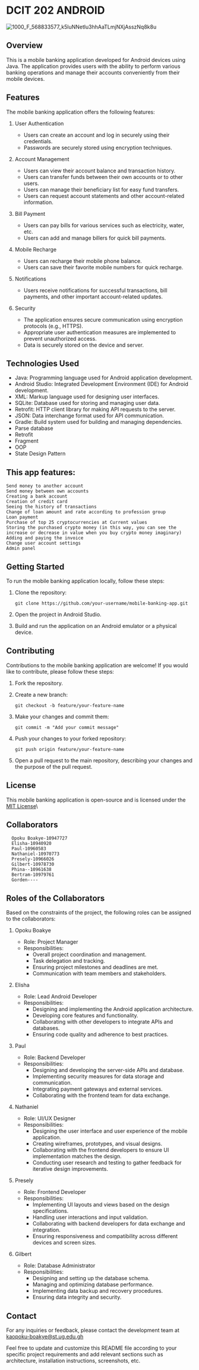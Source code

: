 # DCIT 202 ANDROID

![1000_F_568833577_k5luNNetlu3hhAaTLmjNXjAsszNq8k8u](https://github.com/Opoku19/Mobile-Banking-Application/assets/103103431/06e71cb3-c339-4ffb-9575-21064133b327)



## Overview
This is a mobile banking application developed for Android devices using Java. The application provides users with the ability to perform various banking operations and manage their accounts conveniently from their mobile devices.

## Features
The mobile banking application offers the following features:

1. User Authentication
   - Users can create an account and log in securely using their credentials.
   - Passwords are securely stored using encryption techniques.

2. Account Management
   - Users can view their account balance and transaction history.
   - Users can transfer funds between their own accounts or to other users.
   - Users can manage their beneficiary list for easy fund transfers.
   - Users can request account statements and other account-related information.

3. Bill Payment
   - Users can pay bills for various services such as electricity, water, etc.
   - Users can add and manage billers for quick bill payments.

4. Mobile Recharge
   - Users can recharge their mobile phone balance.
   - Users can save their favorite mobile numbers for quick recharge.

5. Notifications
   - Users receive notifications for successful transactions, bill payments, and other important account-related updates.

6. Security
   - The application ensures secure communication using encryption protocols (e.g., HTTPS).
   - Appropriate user authentication measures are implemented to prevent unauthorized access.
   - Data is securely stored on the device and server.

## Technologies Used

- Java: Programming language used for Android application development.
- Android Studio: Integrated Development Environment (IDE) for Android development.
- XML: Markup language used for designing user interfaces.
- SQLite: Database used for storing and managing user data.
- Retrofit: HTTP client library for making API requests to the server.
- JSON: Data interchange format used for API communication.
- Gradle: Build system used for building and managing dependencies.
- Parse database
- Retrofit
- Fragment
- OOP
- State Design Pattern

## This app features:

    Send money to another account
    Send money between own accounts
    Creating a bank account
    Creation of credit card
    Seeing the history of transactions
    Change of loan amount and rate according to profession group
    Loan payment
    Purchase of top 25 cryptocurrencies at Current values
    Storing the purchased crypto money (in this way, you can see the increase or decrease in value when you buy crypto money imaginary)
    Adding and paying the invoice
    Change user account settings
    Admin panel


## Getting Started
To run the mobile banking application locally, follow these steps:

1. Clone the repository:
   ```shell
   git clone https://github.com/your-username/mobile-banking-app.git
   ```

2. Open the project in Android Studio.

3. Build and run the application on an Android emulator or a physical device.

## Contributing
Contributions to the mobile banking application are welcome! If you would like to contribute, please follow these steps:

1. Fork the repository.

2. Create a new branch:
   ```shell
   git checkout -b feature/your-feature-name
   ```

3. Make your changes and commit them:
   ```shell
   git commit -m "Add your commit message"
   ```

4. Push your changes to your forked repository:
   ```shell
   git push origin feature/your-feature-name
   ```

5. Open a pull request to the main repository, describing your changes and the purpose of the pull request.

## License
This mobile banking application is open-source and is licensed under the [MIT License](LICENSE)\\

## Collaborators

      Opoku Boakye-10947727
      Elisha-10940920
      Paul-10960583
      Nathaniel-10970773
      Presely-10966026
      Gilbert-10978730
      Phina--10961638
      Bertram-10979761
      Gorden----

## Roles of the Collaborators

Based on the constraints of the project, the following roles can be assigned to the collaborators:

1. Opoku Boakye
   - Role: Project Manager
   - Responsibilities:
     - Overall project coordination and management.
     - Task delegation and tracking.
     - Ensuring project milestones and deadlines are met.
     - Communication with team members and stakeholders.

2. Elisha
   - Role: Lead Android Developer
   - Responsibilities:
     - Designing and implementing the Android application architecture.
     - Developing core features and functionality.
     - Collaborating with other developers to integrate APIs and databases.
     - Ensuring code quality and adherence to best practices.

3. Paul
   - Role: Backend Developer
   - Responsibilities:
     - Designing and developing the server-side APIs and database.
     - Implementing security measures for data storage and communication.
     - Integrating payment gateways and external services.
     - Collaborating with the frontend team for data exchange.

4. Nathaniel
   - Role: UI/UX Designer
   - Responsibilities:
     - Designing the user interface and user experience of the mobile application.
     - Creating wireframes, prototypes, and visual designs.
     - Collaborating with the frontend developers to ensure UI implementation matches the design.
     - Conducting user research and testing to gather feedback for iterative design improvements.

5. Presely
   - Role: Frontend Developer
   - Responsibilities:
     - Implementing UI layouts and views based on the design specifications.
     - Handling user interactions and input validation.
     - Collaborating with backend developers for data exchange and integration.
     - Ensuring responsiveness and compatibility across different devices and screen sizes.

6. Gilbert
   - Role: Database Administrator
   - Responsibilities:
     - Designing and setting up the database schema.
     - Managing and optimizing database performance.
     - Implementing data backup and recovery procedures.
     - Ensuring data integrity and security.


## Contact
For any inquiries or feedback, please contact the development team at kaopoku-boakye@st.ug.edu.gh

Feel free to update and customize this README file according to your specific project requirements and add relevant sections such as architecture, installation instructions, screenshots, etc.

